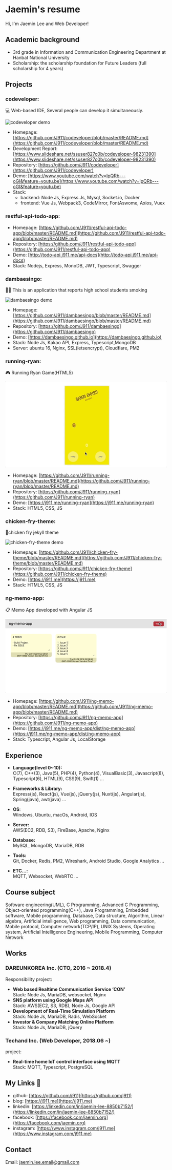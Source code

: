 # Jaemin's resume

Hi, I'm  Jaemin Lee and Web Developer!

## Academic background
- 3rd grade in Information and Communication Engineering Department at Hanbat National University
- Scholarship: the scholarship foundation for Future Leaders (full scholarship for 4 years)

## Projects
### codeveloper:
💻 Web-based IDE, Several people can develop it simultaneously.

![codeveloper demo](/resource/image/codeveloper.gif)
- Homepage: [https://github.com/J911/codeveloper/blob/master/README.md](https://github.com/J911/codeveloper/blob/master/README.md)
- Development Report: [https://www.slideshare.net/ssuser827c0b/codeveloper-98231390](https://www.slideshare.net/ssuser827c0b/codeveloper-98231390)
- Repository: [https://github.com/J911/codeveloper](https://github.com/J911/codeveloper)
- Demo: [https://www.youtube.com/watch?v=lpQRb---oGI&feature=youtu.be](https://www.youtube.com/watch?v=lpQRb---oGI&feature=youtu.be)
- Stack: 
  - backend: Node Js, Express Js, Mysql, Socket.io, Docker
  - frontend: Vue Js, Webpack3, CodeMirror, FontAswome, Axios, Vuex

### restful-api-todo-app: 
- Homepage: [https://github.com/J911/restful-api-todo-app/blob/master/README.md](https://github.com/J911/restful-api-todo-app/blob/master/README.md)
- Repository: [https://github.com/J911/restful-api-todo-app](https://github.com/J911/restful-api-todo-app)
- Demo: [http://todo-api.j911.me/api-docs](http://todo-api.j911.me/api-docs)
- Stack: Nodejs, Express, MonoDB, JWT, Typescript, Swagger

### dambaesingo:
🚬🚫 This is an application that reports high school students smoking

![dambaesingo demo](/resource/image/dambaesingo.gif)

- Homepage: [https://github.com/J911/dambaesingo/blob/master/README.md](https://github.com/J911/dambaesingo/blob/master/README.md)
- Repository: [https://github.com/J911/dambaesingo](https://github.com/J911/dambaesingo)
- Demo: [https://dambaesingo.github.io](https://dambaesingo.github.io)
- Stack: Node Js, Kakao API, Express, Typescript,MongoDB
- Server: ubuntu 16, Nginx, SSL(letsencrypt), Cloudflare, PM2

### running-ryan:
🎮 Running Ryan Game(HTML5)

![running-ryan demo](/resource/image/running-ryan.gif)

- Homepage: [https://github.com/J911/running-ryan/blob/master/README.md](https://github.com/J911/running-ryan/blob/master/README.md)
- Repository: [https://github.com/J911/running-ryan](https://github.com/J911/running-ryan)
- Demo: [https://j911.me/running-ryan](https://j911.me/running-ryan)
- Stack: HTML5, CSS, JS

### chicken-fry-theme:
🍗chicken fry jekyll theme 

![chicken-fry-theme demo](/resource/image/chicken-fry-theme.gif)

- Homepage: [https://github.com/J911/chicken-fry-theme/blob/master/README.md](https://github.com/J911/chicken-fry-theme/blob/master/README.md)
- Repository: [https://github.com/J911/chicken-fry-theme](https://github.com/J911/chicken-fry-theme)
- Demo: [https://j911.me](https://j911.me)
- Stack: HTML5, CSS, JS

### ng-memo-app: 
📋 Memo App developed with Angular JS

![ng-memo-app demo](/resource/image/ng-memo-app.gif)

- Homepage: [https://github.com/J911/ng-memo-app/blob/master/README.md](https://github.com/J911/ng-memo-app/blob/master/README.md)
- Repository: [https://github.com/J911/ng-memo-app](https://github.com/J911/ng-memo-app)
- Demo: [https://j911.me/ng-memo-app/dist/ng-memo-app](https://j911.me/ng-memo-app/dist/ng-memo-app)
- Stack: Typescript, Angular Js, LocalStorage

## Experience
- **Language(level 0~10):**   
C(7), C++(3), Java(5), PHP(4), Python(4), VisualBasic(3), Javascript(8), Typescript(6), HTML(9), CSS(9), Swift(1) ...

- **Frameworks & Library:**   
Express(js), React(js), Vue(js), jQuery(js), Nuxt(js), Angular(js), Spring(java), awt(java) ...

- **OS**:   
Windows, Ubuntu, macOs, Android, IOS

- **Server:**   
AWS(EC2, RDB, S3), FireBase, Apache, Nginx

- **Database:**    
MySQL, MongoDB, MariaDB, RDB

- **Tools:**   
Git, Docker, Redis, PM2, Wireshark, Android Studio, Google Analytics ...

- **ETC...:**   
MQTT, Websocket, WebRTC ...

## Course subject
Software engineering(UML), 
C Programming, 
Advanced C Programming, 
Object-oriented programming(C++), 
Java Programming, 
Embedded software, 
Mobile programming, 
Database,
Data structure, 
Algorithm, 
Linear algebra,
Artificial intelligence,
Web programming,
Data communication,
Mobile protocol,
Computer network(TCP/IP),
UNIX Systems,
Operating system,
Artificial Intelligence Engineering, 
Mobile Programming, 
Computer Network

## Works
### DAREUNKOREA Inc. (CTO, 2016 ~ 2018.4)
Responsibility project:
- **Web based Realtime Communication Service ‘CON’**   
Stack: Node Js, MariaDB, websocket, Nginx
- **SNS platform using Google Maps API**   
Stack: AWS(EC2, S3, RDB), Node Js, Google API
- **Development of Real-Time Simulation Platform**    
Stack: Node Js, MariaDB, Radis, WebSocket
- **Investor & Company Matching Online Platform**    
Stack: Node Js, MariaDB, jQuery

### Techand Inc. (Web Developer, 2018.06 ~)
project:
- **Real-time home IoT control interface using MQTT**   
Stack: MQTT, Typescript, PostgreSQL

## My Links 🔗

- github: [https://github.com/j911](https://github.com/j911)
- blog: [https://j911.me](https://j911.me)
- linkedin: [https://linkedin.com/in/jaemin-lee-8850b7152/](https://linkedin.com/in/jaemin-lee-8850b7152/)
- facebook: [https://facebook.com/jaemin.org](https://facebook.com/jaemin.org)
- instagram: [https://www.instagram.com/j911.me](https://www.instagram.com/j911.me)

## Contact
Email: jaemin.lee.email@gmail.com
